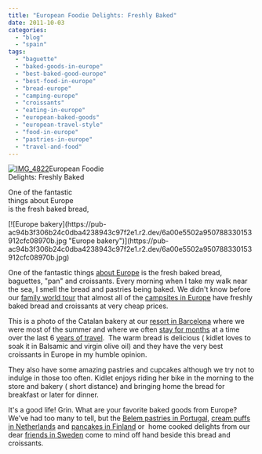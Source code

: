 ```yaml
---
title: "European Foodie Delights: Freshly Baked"
date: 2011-10-03
categories: 
  - "blog"
  - "spain"
tags: 
  - "baguette"
  - "baked-goods-in-europe"
  - "best-baked-good-europe"
  - "best-food-in-europe"
  - "bread-europe"
  - "camping-europe"
  - "croissants"
  - "eating-in-europe"
  - "european-baked-goods"
  - "european-travel-style"
  - "food-in-europe"
  - "pastries-in-europe"
  - "travel-and-food"
---
```


[![IMG_4822](https://pub-ac94b3f306b24c0dba4238943c97f2e1.r2.dev/6a00e5502a950788330153912cf960970b.jpg "IMG_4822")](https://pub-ac94b3f306b24c0dba4238943c97f2e1.r2.dev/6a00e5502a950788330153912cf960970b.jpg)European Foodie  
Delights: Freshly Baked

One of the fantastic  
things about Europe  
is the fresh baked bread,

<!--more--> [![Europe bakery](https://pub-ac94b3f306b24c0dba4238943c97f2e1.r2.dev/6a00e5502a950788330153912cfc08970b.jpg "Europe bakery")](https://pub-ac94b3f306b24c0dba4238943c97f2e1.r2.dev/6a00e5502a950788330153912cfc08970b.jpg)  
  
  
One of the fantastic things [about Europe](http://soultravelers3new.local/2011/06/road-trip-europe-plan-then-improvise.html "about Europe") is the fresh baked bread, baguettes, "pan" and croissants. Every morning when I take my walk near the sea, I smell the bread and pastries being baked. We didn't know before our [family world tour](http://soultravelers3new.local/2010/09/8-reasons-for-a-family-world-trip-international-vacations-holidays-abroad-longterm-travel-rtw.html "family world tour") that almost all of the [campsites in Europe](http://soultravelers3new.local/2010/05/camping-europe-in-a-motorhome-rv-5-best-sites-roadtrip-europe-family-travel-budget-best-price.html "campsites in europe") have freshly baked bread and croissants at very cheap prices.  
  
This is a photo of the Catalan bakery at our [resort in Barcelona](http://soultravelers3new.local/2007/05/barcelona-beach.html "barcelona resort") where we were most of the summer and where we often [stay for months](http://soultravelers3new.local/2011/07/what-our-nomadic-travel-lifestyle-looks-like-family-fun.html "months at a time") at a time over the last 6 [years of travel](http://soultravelers3new.local/2010/04/around-the-world-family-travel-soultravelers3-digital-nomad-global-international-family-travel.html "years of travel").  The warm bread is delicious ( kidlet loves to soak it in Balsamic and virgin olive oil) and they have the very best croissants in Europe in my humble opinion.  
  
They also have some amazing pastries and cupcakes although we try not to indulge in those too often. Kidlet enjoys riding her bike in the morning to the store and bakery ( short distance) and bringing home the bread for breakfast or later for dinner.  
  
It's a good life! Grin. What are your favorite baked goods from Europe? We've had too many to tell, but the [Belem pastries in Portugal](http://soultravelers3new.local/2008/07/portuguese-day.html "Belem pastries in Portugal"), [cream puffs in Netherlands](http://soultravelers3new.local/2006/08/divine-cheese-a.html "creme puffs in netherlands") and [pancakes in Finland](http://soultravelers3new.local/2009/07/family-travel-photo-finland-aland-islands-pancakes.html "pancakes in finland") or  home cooked delights from our dear [friends in Sweden](http://soultravelers3new.local/2010/03/funniest-kids-soultravelers3-family-travel-best-funny-youtube-global-kids-hilarious-sweden-trumpet-v.html "friends in sweden") come to mind off hand beside this bread and croissants.
